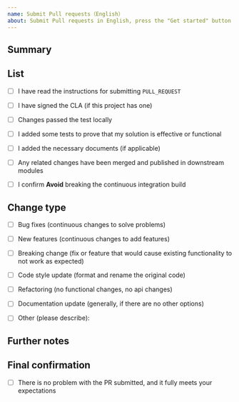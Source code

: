 ```yaml
---
name: Submit Pull requests（English）
about: Submit Pull requests in English, press the "Get started" button to start submitting.
---
```

## Summary
<!-- Brief description-->


## List
<!--
Replace spaces with x in the boxes to check. 
You can also fill these out after creating the PR. 
If you're unsure about any of them, don't hesitate to ask. We're here to help! 
This is simply a reminder of what we are going to look for before merging your code.
-->

-[ ] I have read the instructions for submitting `PULL_REQUEST`
-[ ] I have signed the CLA (if this project has one)
-[ ] Changes passed the test locally
-[ ] I added some tests to prove that my solution is effective or functional
-[ ] I added the necessary documents (if applicable)
-[ ] Any related changes have been merged and published in downstream modules
-[ ] I confirm **Avoid** breaking the continuous integration build


## Change type
<!--
What types of changes does your code introduce to this repository?
Replace spaces with x in the boxes to check
-->
-[ ] Bug fixes (continuous changes to solve problems)
-[ ] New features (continuous changes to add features)
-[ ] Breaking change (fix or feature that would cause existing functionality to not work as expected)
-[ ] Code style update (format and rename the original code)
-[ ] Refactoring (no functional changes, no api changes)
-[ ] Documentation update (generally, if there are no other options)
-[ ] Other (please describe):


## Further notes
<!--
If this is a relatively large or complex change, please start the discussion by explaining why the solution was chosen and what alternatives were considered.
-->



## Final confirmation
<!--Finally, please confirm: -->
-[ ] There is no problem with the PR submitted, and it fully meets your expectations


<!--
You have participated in contributing now! Do you like this r? Consider giving it a star to support it! Your support is my greatest encouragement!
-->